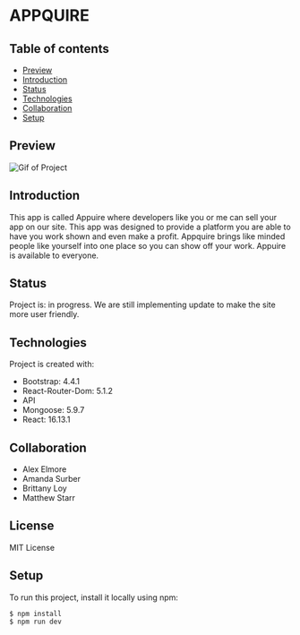 #  APPQUIRE

## Table of contents
* [Preview](#preview)
* [Introduction](#Introduction)
* [Status](#status)
* [Technologies](#technologies)
* [Collaboration](#Collaboration)
* [Setup](#setup)

## Preview

![Gif of Project]()


## Introduction
This app is called Appuire where developers like you or me can sell your app on our site. This app was designed to provide a platform you are able to have you work shown and even make a profit. Appquire brings like minded people like yourself into one place so you can show off your work. Appuire is available to everyone. 

## Status

Project is: in progress. We are still implementing update to make the site more user friendly.


## Technologies

Project is created with:
* Bootstrap: 4.4.1
* React-Router-Dom: 5.1.2
* API 
* Mongoose: 5.9.7
* React: 16.13.1

## Collaboration
* Alex Elmore
* Amanda Surber
* Brittany Loy
* Matthew Starr

## License
MIT License



## Setup
To run this project, install it locally using npm:

```
$ npm install
$ npm run dev

